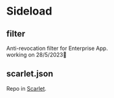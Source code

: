 # Sideload
## filter
Anti-revocation filter for Enterprise App.  
working on 28/5/2023🫶

## scarlet.json
Repo in [Scarlet](https://usescarlet.com).
